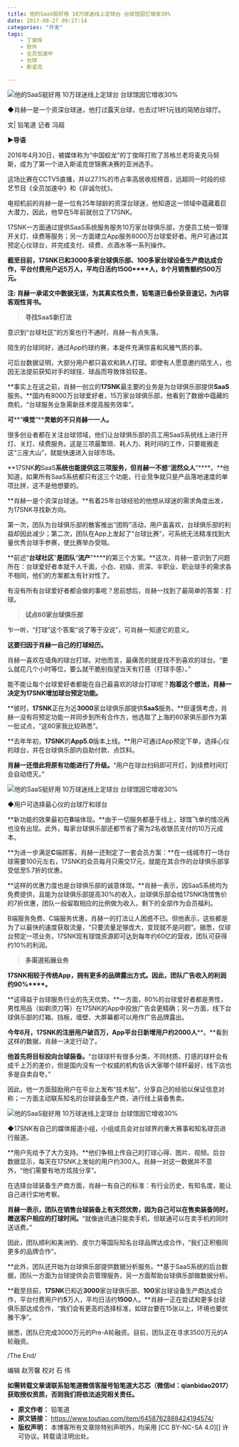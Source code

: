 ```yaml
---
title: 他的SaaS挺好用 10万球迷线上定球台 台球馆因它增收30%
date: 2017-08-27 09:27:14
categories: "开发"
tags:
	- 丁俊晖
	- 软件
	- 全员加速中
	- 台球
	- 斯诺克

---
```


![他的SaaS挺好用 10万球迷线上定球台 台球馆因它增收30%][SaaS_ 10_ _30]

◆肖赫一是一个资深台球迷，他打过露天台球，也去过1杆1元钱的简陋台球厅。

文| 铅笔道 记者 冯超

**►导语**

2016年4月30日，被媒体称为“中国蛟龙”的丁俊晖打败了苏格兰老将麦克马努斯，成为了第一个进入斯诺克世锦赛决赛的亚洲选手。

这场比赛在CCTV5直播，并以27.1%的市占率高居收视榜首，远超同一时段的综艺节目《全员加速中》和《非诚勿扰》。

电视机前的肖赫一是一位有25年球龄的资深台球迷，他知道这一领域中蕴藏着巨大潜力，因此，他早在5年前就创立了17SNK。

17SNK一方面通过提供SaaS系统服务服务10万家台球俱乐部，方便员工统一管理开关灯、续费等服务；另一方面建立App服务8000万台球爱好者。用户可通过其预定心仪球台，并完成支付、续费、点酒水等一系列操作。

**截至目前，****17SNK****已和****3000多****家台球俱乐部、****100多****家台球设备生产商达成合作，平台付费用户近5****万人，平均日活约****1500****人，8个月销售额约500万元。**

**注: 肖赫一承诺文中数据无误，为其真实性负责，铅笔道已备份录音速记，为内容客观性背书。**

> **寻找****SaaS****新打法**

意识到“台球社区”的方案也行不通时，肖赫一有点失落。

陌生的台球同好，通过App约球约赛，本是件充满惊喜和风雅气质的事。

可后台数据证明，大部分用户都只喜欢和熟人打球。即使有人愿意邀约陌生人，也因无法提前获知对手的球技、球品而导致体验较差。

**事实上在这之前，肖赫一创立的****17SNK****最主要的业务是为台球俱乐部提供****SaaS****服务。**国内有8000万台球爱好者，15万家台球俱乐部，他看到了数据中蕴藏的商机，“台球服务业急需新技术提高服务效率”。

**可****“****嗅觉****”****灵敏的不只肖赫一一人。**

很多创业者都在关注台球领域，他们让台球俱乐部的员工用SaaS系统线上进行开灯、关灯、续费服务。这是三项最繁琐、耗人力、耗时间的工作，只要能搬走这“三座大山”，就能快速进入台球市场。

**17SNK****的****SaaS****系统也能提供这三项服务，但肖赫一不想****“****泯然众人****”****。**他知道，如果所有SaaS系统都只有这三个功能，行业竞争就只是产品落地速度的单项比拼，这不是他想要的。

**肖赫一是个资深台球迷。**有着25年台球经验的他想从球迷的需求角度出发，为17SNK寻找新方向。

第一次，团队为台球俱乐部的散客推出“团购”活动，用户虽喜欢，台球俱乐部的利益却因此减少；第二次，团队在App上发起了“台球比赛”，可系统无法精准找到大量优秀台球手参赛，使比赛举办受阻。

**前述“****台球社区****”****是团队****“****流产****”****的第三个方案。**这次，肖赫一意识到了问题所在：台球爱好者本就千人千面，小白、初级、资深、半职业、职业球手的需求各不相同，他们的方案都太有针对性了。

有没有所有台球爱好者都会做的事呢？思前想后，肖赫一找到了最简单的答案：打球。

> **试点****60****家台球俱乐部**

乍一听，“打球”这个答案“说了等于没说”，可肖赫一知道它的意义。

**这要归因于肖赫一自己的打球经历。**

肖赫一喜欢在墙角的球台打球。对他而言，最痛苦的就是找不到喜欢的球台。“要么就花几个小时等位，要么就干脆别指望当天有打感（打球手感）。”

能不能让每个台球爱好者都能在自己最喜欢的球台打球呢？**抱着这个想法，肖赫一决定为****17SNK****增加球台预定功能。**

**彼时，****17SNK****正在为近****3000****家台球俱乐部提供****SaaS****服务。**但谨慎考虑，肖赫一没有将预定功能一并同步到所有合作方，他选取了上海的60家俱乐部作为第一批试点，“这60家我比较熟悉”。

**去年年初，****17SNK****的****App5.0****版本上线。**用户可通过App预定下单，选择心仪的球台，并在台球俱乐部内自助付款、点饮料。

**肖赫一还借此将原有功能进行了升级。**“用户在球台扫码即可开灯，到续费时间灯会自动熄灭。”

![他的SaaS挺好用 10万球迷线上定球台 台球馆因它增收30%][SaaS_ 10_ _30 1]

◆用户可选择最心仪的台球厅和球台

**新功能的效果最初在****B****端体现。**由于一切服务都基于线上，球馆飞单的情况再也没有出现。此外，每家台球俱乐部还都节省了需为2名收银员支付的10万元成本。

**为进一步满足****C****端顾客，肖赫一还制定了一套会员方案：**在一线城市打一场台球需要100元左右，17SNK的会员每月只需交17元，就能在其合作的台球俱乐部享受低至5.7折的优惠。

**这样的优惠力度也是台球俱乐部的诚意体现。**肖赫一表示，因SaaS系统均为免费提供，且能为台球俱乐部提高30%的收入，台球俱乐部会给17SNK场馆售价的7折优惠，团队一般留取相应的比例做为收入，剩下的全部作为会员福利。

B端服务免费、C端服务优惠，肖赫一的打法让人困惑不已。但他表示，这些都是为了以最快的速度获取流量，“只要流量足够庞大，变现就不是问题”。据悉，仅球台预定一项业务，17SNK现有球馆资源即可达到每年约60亿的营收，团队可获得约10%的利润。

> **多渠道拓展业务**

**17SNK相较于传统App，拥有更多的品牌露出方式。因此，团队广告收入的利润约90%****。**

**这得益于台球服务行业的先天优势。**一方面，80%的台球爱好者都是男性，男性用品（如剃须刀等）在17SNK的App中投放广告会更精确；另一方面，线下台球俱乐部的灯箱、挡板，墙壁、大屏幕都可以用作广告品牌露出。

**今年****6****月，****17SNK****的注册用户破百万，App平台日新增用户约2000人****。**看到这样的数据，肖赫一决定行动了。

**他首先将目标投向台球装备。**“台球球杆有很多分类，不同材质、打感的球杆会有成千上万的差价，但是国内没有一个权威的机构告诉大家哪个球杆最好，线下店也多是自卖自夸。”

因此，他一方面鼓励用户在平台上发布“技术贴”，分享自己的经验以保证信息对称；一方面主动联系知名的台球装备生产商，进行线上装备售卖。

![他的SaaS挺好用 10万球迷线上定球台 台球馆因它增收30%][SaaS_ 10_ _30 2]

◆17SNK有自己的媒体报道小组，小组成员会对台球界的重大赛事和知名球员进行报道。

**用户先给予了大力支持。**他们争相上传自己的打球心得、图片、视频。后台数据显示，每天在17SNK上发帖的用户约300人。肖赫一对这一数据并不意外，“他们需要有地方炫技分享”。

在选择台球装备生产商方面，肖赫一有自己的标准：有行业历史，有知名度，能让自己进行实地考察。

**肖赫一表示，团队在销售台球装备上有天然优势，因为自己可以在售卖装备同时，赠送客户相应的打球时间。**“就像迪讯通只能卖手机，但联通可以在卖手机的同时送话费。”

因此，团队顺利和美洲豹、皮尔力等国际知名台球品牌达成合作，“我们正积极同更多的品牌合作”。

**此外，团队还开始为台球俱乐部提供数据分析服务。**基于SaaS系统的后台数据，团队一方面为台球提供会员管理服务，另一方面帮助台球俱乐部做数据分析。

**截至目前，****17SNK****已和近****3000****家台球俱乐部、****100****家台球设备生产商达成合作，平台付费用户约****5****万人，平均日活约****1500****人。**肖赫一正在尝试和更多台球俱乐部达成合作，“我们会有更高的选择标准，如球台要在15张以上，环境也要优雅干净”。

据悉，团队已完成3000万元的Pre-A轮融资。目前，团队正在寻求3500万元的A轮融资。

/The End/

编辑 赵芳馨 校对 石 伟

**如需转载文章请联系铅笔道微信客服号铅笔道大芯芯（微信id：qianbidao2017）获取授权资质，否则我们将依法追究相关责任。**


[SaaS_ 10_ _30]: static/resources/crawler/A3AM-MJ3Y-R2IQ.jpg
[SaaS_ 10_ _30 1]: static/resources/crawler/RZUJ-ZIFZ-AEUA.jpg
[SaaS_ 10_ _30 2]: static/resources/crawler/VQEJ-I2YR-VJRR.jpg
 *  **原文作者：** 铅笔道
 *  **原文链接：** https://www.toutiao.com/item/6458762888424194574/
 *  **版权声明：** 本博客所有文章除特别声明外，均采用 [CC BY-NC-SA 4.0][] 许可协议。转载请注明出处。
